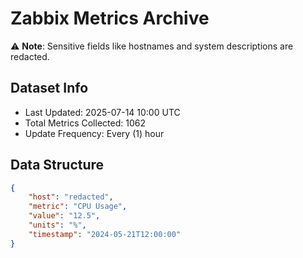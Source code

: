 # Zabbix Metrics Archive

⚠️ **Note**: Sensitive fields like hostnames and system descriptions are redacted.

## Dataset Info
- Last Updated: 2025-07-14 10:00 UTC
- Total Metrics Collected: 1062
- Update Frequency: Every (1) hour

## Data Structure
```json
{
    "host": "redacted",
    "metric": "CPU Usage",
    "value": "12.5",
    "units": "%",
    "timestamp": "2024-05-21T12:00:00"
}
```
